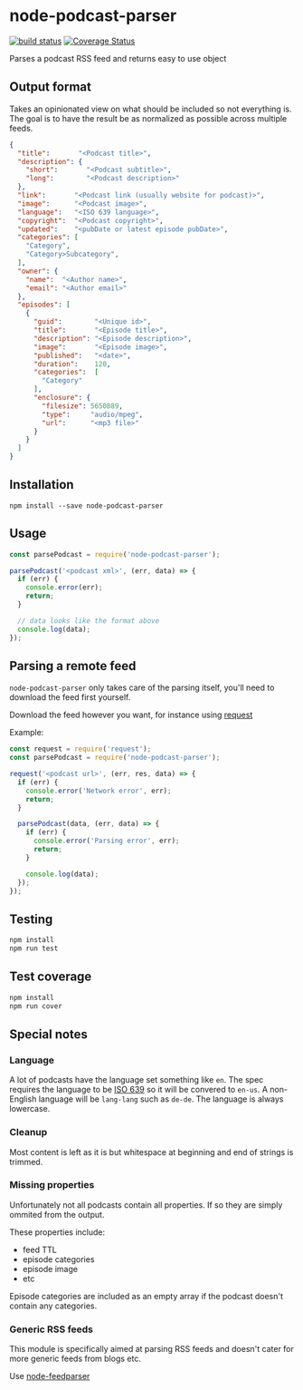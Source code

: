 # node-podcast-parser

[![build status](https://travis-ci.org/akupila/node-podcast-parser.svg?branch=master)](https://travis-ci.org/akupila/node-podcast-parser)
[![Coverage Status](https://coveralls.io/repos/github/akupila/node-podcast-parser/badge.svg?branch=master)](https://coveralls.io/github/akupila/node-podcast-parser?branch=master)

Parses a podcast RSS feed and returns easy to use object

## Output format

Takes an opinionated view on what should be included so not everything is. The goal is to have the result be as normalized as possible across multiple feeds.

```json
{
  "title":       "<Podcast title>",
  "description": {
    "short":       "<Podcast subtitle>",
    "long":        "<Podcast description>"
  },
  "link":       "<Podcast link (usually website for podcast)>",
  "image":      "<Podcast image>",
  "language":   "<ISO 639 language>",
  "copyright":  "<Podcast copyright>",
  "updated":    "<pubDate or latest episode pubDate>",
  "categories": [
    "Category",
    "Category>Subcategory",
  ],
  "owner": {
    "name":  "<Author name>",
    "email": "<Author email>"
  },
  "episodes": [
    {
      "guid":        "<Unique id>",
      "title":       "<Episode title>",
      "description": "<Episode description>",
      "image":       "<Episode image>",
      "published":   "<date>",
      "duration":    120,
      "categories":  [
        "Category"
      ],
      "enclosure": {
        "filesize": 5650889,
        "type":     "audio/mpeg",
        "url":      "<mp3 file>"
      }
    }
  ]
}
```

## Installation

```
npm install --save node-podcast-parser
```

## Usage

```js
const parsePodcast = require('node-podcast-parser');

parsePodcast('<podcast xml>', (err, data) => {
  if (err) {
    console.error(err);
    return;
  }

  // data looks like the format above
  console.log(data);
});
```

## Parsing a remote feed

`node-podcast-parser` only takes care of the parsing itself, you'll need to download the feed first yourself.

Download the feed however you want, for instance using [request](https://github.com/request/request)

Example:

```js
const request = require('request');
const parsePodcast = require('node-podcast-parser');

request('<podcast url>', (err, res, data) => {
  if (err) {
    console.error('Network error', err);
    return;
  }

  parsePodcast(data, (err, data) => {
    if (err) {
      console.error('Parsing error', err);
      return;
    }

    console.log(data);
  });
});
```

## Testing

```js
npm install
npm run test
```

## Test coverage

```js
npm install
npm run cover
```

## Special notes

### Language

A lot of podcasts have the language set something like `en`. 
The spec requires the language to be [ISO 639](www.loc.gov/standards/iso639-2/php/code_list.php) so it will be convered to `en-us`.
A non-English language will be `lang-lang` such as `de-de`.
The language is always lowercase.

### Cleanup

Most content is left as it is but whitespace at beginning and end of strings is trimmed.

### Missing properties

Unfortunately not all podcasts contain all properties. If so they are simply ommited from the output.

These properties include:

- feed TTL
- episode categories
- episode image
- etc

Episode categories are included as an empty array if the podcast doesn't contain any categories.

### Generic RSS feeds

This module is specifically aimed at parsing RSS feeds and doesn't cater for more generic feeds from blogs etc.

Use [node-feedparser](https://github.com/danmactough/node-feedparser)
